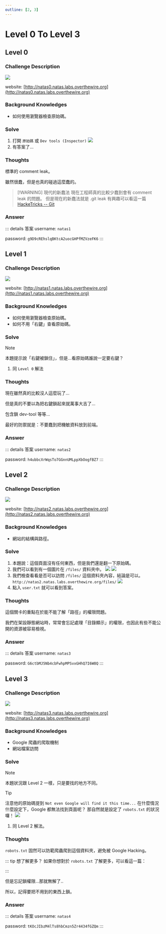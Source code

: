 ```yaml
---
outline: [2, 3]
---
```


# Level 0 To Level 3

## Level 0

### Challenge Description

![](/articles/01_Wargames/00_OverTheWire/00_Natas/00_Level_0_To_Level_3/20240207131446.png)

website: [http://natas0.natas.labs.overthewire.org](http://natas0.natas.labs.overthewire.org)

### Background Knowledges

-   如何使用瀏覽器檢查原始碼。

### Solve

1. 打開 `原始碼` 或 `Dev tools (Inspector)`
   ![](/articles/01_Wargames/00_OverTheWire/00_Natas/00_Level_0_To_Level_3/20240207132311.png)
2. 有答案了...

### Thoughts

標準的 comment leak。

雖然很蠢，但是也真的碰過這麼蠢的。

> [!WARNING] 現代的新蠢法
> 現在工程師真的比較少蠢到會有 comment leak 的問題。
> 但是現在的新蠢法就是 .git leak
> 有興趣可以看這一篇 [HackeTricks -- Git](https://book.hacktricks.xyz/network-services-pentesting/pentesting-web/git)

### Answer

::: details 答案
username: `natas1`

password: `g9D9cREhslqBKtcA2uocGHPfMZVzeFK6`
:::

## Level 1

### Challenge Description

![](/articles/01_Wargames/00_OverTheWire/00_Natas/00_Level_0_To_Level_3/20240207132548.png)

website: [http://natas1.natas.labs.overthewire.org](http://natas1.natas.labs.overthewire.org)

### Background Knowledges

-   如何使用瀏覽器檢查原始碼。
-   如何不用「右鍵」查看原始碼。

### Solve

> [!NOTE]
> 本題提示說「右鍵被鎖住」，但是...看原始碼誰說一定要右鍵？

1. 同 `Level 0` 解法

### Thoughts

現在雖然真的比較沒人這麼玩了...

但是真的不要以為把右鍵鎖起來就萬事大吉了...

包含鎖 dev-tool 等等...

最好的防禦就是：不要蠢到把機敏資料放到前端。

### Answer

::: details 答案
username: `natas2`

password: `h4ubbcXrWqsTo7GGnnUMLppXbOogfBZ7`
:::

## Level 2

### Challenge Description

![](/articles/01_Wargames/00_OverTheWire/00_Natas/00_Level_0_To_Level_3/20240207132828.png)

website: [http://natas2.natas.labs.overthewire.org](http://natas2.natas.labs.overthewire.org)

### Background Knowledges

-   網站的結構與路徑。

### Solve

1. 本題說：這個頁面沒有任何東西，但是我們還是翻一下原始碼。
2. 我們可以看到有一個圖片在 `/files/` 資料夾中。
   ![](/articles/01_Wargames/00_OverTheWire/00_Natas/00_Level_0_To_Level_3/20240207133046.png)
   ![](/articles/01_Wargames/00_OverTheWire/00_Natas/00_Level_0_To_Level_3/20240207133102.png)
3. 我們檢查看看是否可以訪問 `/files/` 這個資料夾內容，結論是可以。
   `http://natas2.natas.labs.overthewire.org/files/` ![](/articles/01_Wargames/00_OverTheWire/00_Natas/00_Level_0_To_Level_3/20240207133149.png)
4. 點入 `user.txt` 就可以看到答案。

### Thoughts

這個關卡的重點在於能不能了解「路徑」的權限問題。

我們在架設靜態網站時，常常會忘記處理「目錄顯示」的權限，也因此有些不能公開的資源被容易檢視。

### Answer

::: details 答案
username: `natas3`

password: `G6ctbMJ5Nb4cbFwhpMPSvxGHhQ7I6W8Q`
:::

## Level 3

### Challenge Description

![](/articles/01_Wargames/00_OverTheWire/00_Natas/00_Level_0_To_Level_3/20240207133627.png)

website: [http://natas3.natas.labs.overthewire.org](http://natas3.natas.labs.overthewire.org)

### Background Knowledges

-   Google 爬蟲的爬取機制
-   網站檔案訪問

### Solve

> [!NOTE]
> 本題狀況跟 Level 2 一樣，只是要找的地方不同。

> [!TIP]
> 注意他的原始碼提到 `Not even Google will find it this time...`
> 在什麼情況什麼設定下，Google 都無法找到頁面呢？
> 那自然就是設定了 `robots.txt` 的狀況囉！
> ![](/articles/01_Wargames/00_OverTheWire/00_Natas/00_Level_0_To_Level_3/20240207133937.png)

1. 同 Level 2 解法。

### Thoughts

`robots.txt` 固然可以防範爬蟲爬到這個資料夾，避免被 Google Hacking。

::: tip 想了解更多？
如果你想對於 `robots.txt` 了解更多，可以看這一篇：

<ClientOnly>
<preview-card url="https://www.techbang.com/posts/113231-robotstxt-internet-ai-balance" title="一份君子協議的robots.txt維持了網際網路30年來的秩序，但AI的出現破壞了這種信任和平衡" />
</ClientOnly>
:::

但是忘記鎖權限...那就無解了..

所以，記得要把不用到的東西上鎖。

### Answer

::: details 答案
username: `natas4`

password: `tKOcJIbzM4lTs8hbCmzn5Zr4434fGZQm`
:::

